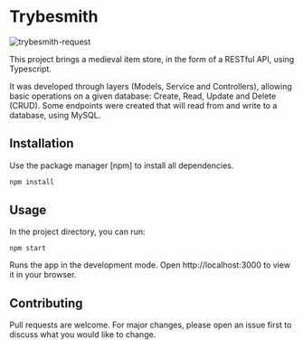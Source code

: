 # Trybesmith

![trybesmith-request](https://user-images.githubusercontent.com/98190097/191332071-615846f3-59fa-4269-8be2-0d32c032bad9.png)


This project brings a medieval item store, in the form of a RESTful API, using Typescript.

It was developed through layers (Models, Service and Controllers), allowing basic operations on a given database: Create, Read, Update and Delete (CRUD).
Some endpoints were created that will read from and write to a database, using MySQL.


## Installation

Use the package manager [npm] to install all dependencies.

```bash
npm install
```

## Usage

In the project directory, you can run:

```
npm start
```
Runs the app in the development mode.
Open http://localhost:3000 to view it in your browser.

## Contributing
Pull requests are welcome. For major changes, please open an issue first to discuss what you would like to change.

